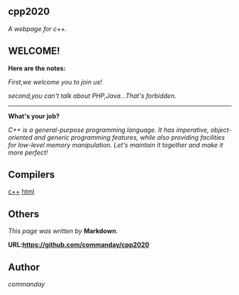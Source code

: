 ## cpp2020

*A webpage for c++.*
## WELCOME!
**Here are the notes:**

*First,we welcome you to join us!*

*second,you can't talk about PHP,Java…That's forbidden.*
***
**What's your job?**

*C++ is a general-purpose programming language. It has imperative, object-oriented and generic programming features, while also providing facilities for low-level memory manipulation. Let's maintain it together and make it more perfect!*
## Compilers

[c++](https://c.runoob.com/compile/12)
[html](https://c.runoob.com/front-end/61)
## Others
*This page was written by* __Markdown__.

__URL:https://github.com/commanday/cpp2020__
## Author

*commanday*

